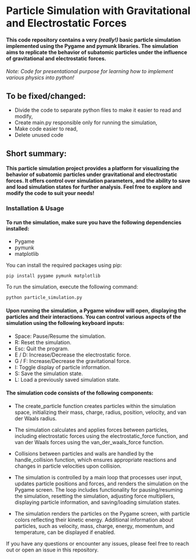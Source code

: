 # Particle Simulation with Gravitational and Electrostatic Forces  
#### This code repository contains a very *(really!)* basic particle simulation implemented using the Pygame and pymunk libraries. The simulation aims to replicate the behavior of subatomic particles under the influence of gravitational and electrostatic forces.  
*Note: Code for presentational purpose for learning how to implement various physics into python!*
## To be fixed/changed:
- Divide the code to separate python files to make it easier to read and modify,
- Create main.py responsible only for running the simulation,
- Make code easier to read,
- Delete unused code

## Short summary:
#### This particle simulation project provides a platform for visualizing the behavior of subatomic particles under gravitational and electrostatic forces. It offers control over simulation parameters, and the ability to save and load simulation states for further analysis. Feel free to explore and modify the code to suit your needs!

### Installation & Usage
#### To run the simulation, make sure you have the following dependencies installed:

- Pygame
- pymunk
- matplotlib

You can install the required packages using pip:

 `pip install pygame pymunk matplotlib`

To run the simulation, execute the following command:

 `python particle_simulation.py`
  
#### Upon running the simulation, a Pygame window will open, displaying the particles and their interactions. You can control various aspects of the simulation using the following keyboard inputs:

- Space: Pause/Resume the simulation.
- R: Reset the simulation.
- Esc: Quit the program.
- E / D: Increase/Decrease the electrostatic force.
- G / F: Increase/Decrease the gravitational force.
- I: Toggle display of particle information.
- S: Save the simulation state.
- L: Load a previously saved simulation state.

#### The simulation code consists of the following components:

- The create_particle function creates particles within the simulation space, initializing their mass, charge, radius, position, velocity, and van der Waals radius.

- The simulation calculates and applies forces between particles, including electrostatic forces using the electrostatic_force function, and van der Waals forces using the van_der_waals_force function.

- Collisions between particles and walls are handled by the handle_collision function, which ensures appropriate reactions and changes in particle velocities upon collision.

- The simulation is controlled by a main loop that processes user input, updates particle positions and forces, and renders the simulation on the Pygame screen. The loop includes functionality for pausing/resuming the simulation, resetting the simulation, adjusting force multipliers, displaying particle information, and saving/loading simulation states.

- The simulation renders the particles on the Pygame screen, with particle colors reflecting their kinetic energy. Additional information about particles, such as velocity, mass, charge, energy, momentum, and temperature, can be displayed if enabled.
  
If you have any questions or encounter any issues, please feel free to reach out or open an issue in this repository.
